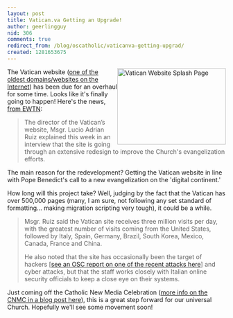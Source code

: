 ```yaml
---
layout: post
title: Vatican.va Getting an Upgrade!
author: geerlingguy
nid: 306
comments: true
redirect_from: /blog/oscatholic/vaticanva-getting-upgrad/
created: 1281653675
---
```

<p><img alt="Vatican Website Splash Page" src="http://www.opensourcecatholic.com/sites/opensourcecatholic.com/files/user-uploads/oscatholic/vatican-home-page.jpg" style="float: right; width: 250px; height: 176px; " title="" />The Vatican website (<a href="/blog/oscatholic/vatican-one-first-websit">one of the oldest domains/websites on the Internet</a>) has been due for an overhaul for some time. Looks like it&#39;s finally going to happen! Here&#39;s the news, <a href="http://www.ewtnnews.com/new.php?id=1395">from EWTN</a>:</p>
<blockquote>
<p>The director of the Vatican&rsquo;s website, Msgr. Lucio Adrian Ruiz explained this week in an interview that the site is going through an extensive redesign to improve the Church&#39;s evangelization efforts.</p>
</blockquote>
<p>The main reason for the redevelopment? Getting the Vatican website in line with Pope Benedict&#39;s call to a new evangelization on the &#39;digital continent.&#39;</p>
<p>How long will this project take? Well, judging by the fact that the Vatican has over 500,000 pages (many, I am sure, not following any set standard of formatting... making migration scripting very tough), it could be a while.</p>
<blockquote>
<p>Msgr. Ruiz said the Vatican site receives three million visits per day, with the greatest number of visits coming from the United States, followed by Italy, Spain, Germany, Brazil, South Korea, Mexico, Canada, France and China.</p>
<p>He also noted that the site has occasionally been the target of hackers [<a href="/blog/matt-k/vatican-website-may-have">see an OSC report on one of the recent attacks here</a>] and cyber attacks, but that the staff works closely with Italian online security officials to keep a close eye on their systems.</p>
</blockquote>
<p>Just coming off the Catholic New Media Celebration (<a href="http://archstl.org/webdev/post/catholic-new-media-celebration-mmx">more info on the CNMC in a blog post here</a>), this is a great step forward for our universal Church. Hopefully we&#39;ll see some movement soon!</p>
